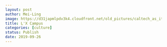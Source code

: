 ```yaml
---
layout: post
author: Mei-Ling
image: https://d31japmlpdv3k4.cloudfront.net/old_pictures/caltech_as_it_happens/6a0105349b8251970b0240a4d6d170200b.jpg
title: L'X Campus 
categories: [culture]
status: Publish
date: 2019-09-26
---
```



